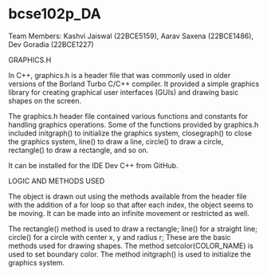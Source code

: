 # bcse102p_DA
Team Members: Kashvi Jaiswal (22BCE5159), Aarav Saxena (22BCE1486), Dev Goradia (22BCE1227)

GRAPHICS.H

In C++, graphics.h is a header file that was commonly used in older versions of the Borland Turbo C/C++ compiler. It provided a simple graphics library for creating graphical user interfaces (GUIs) and drawing basic shapes on the screen.

The graphics.h header file contained various functions and constants for handling graphics operations. Some of the functions provided by graphics.h included initgraph() to initialize the graphics system, closegraph() to close the graphics system, line() to draw a line, circle() to draw a circle, rectangle() to draw a rectangle, and so on.

It can be installed for the IDE Dev C++ from GitHub. 

LOGIC AND METHODS USED 

The object is drawn out using the methods available from the header file with the addition of a for loop so that after each index, the object seems to be moving. It can be made into an infinite movement or restricted as well. 

The rectangle() method is used to draw a rectangle; 
line() for a straight line;
circle() for a circle with center x, y and radius r;
These are the basic methods used for drawing shapes.
The method setcolor(COLOR_NAME) is used to set boundary color.
The method initgraph() is used to initialize the graphics system.

